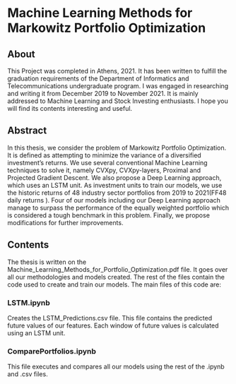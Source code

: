 # Machine Learning Methods for Markowitz Portfolio Optimization

## About

This Project was completed in Athens, 2021. It has been written to fulfill the graduation requirements of the Department of Informatics and Telecommunications undergraduate
program. I was engaged in researching and writing it from December 2019 to November 2021. It is mainly addressed to Machine Learning and Stock Investing enthusiasts. I hope
you will find its contents interesting and useful.

## Abstract

In this thesis, we consider the problem of Markowitz Portfolio Optimization. It is defined as attempting to minimize the variance of a diversified investment’s returns. We use several conventional Machine Learning techniques to solve it, namely CVXpy, CVXpy-layers, Proximal and Projected Gradient Descent. We also propose a Deep Learning approach, which uses an LSTM unit. As investment units to train our models, we use the historic returns of 48 industry sector portfolios from 2019 to 2021(FF48 daily returns ). Four of our models including our Deep Learning approach manage to surpass the performance of the equally weighted portfolio which is considered a tough benchmark in this problem. Finally, we propose modifications for further improvements.

## Contents

The thesis is written on the Machine_Learning_Methods_for_Portfolio_Optimization.pdf file. It goes over all our methodologies and models created. The rest of the files contain the code used to create and train our models. The main files of this code are:

 ### LSTM.ipynb
 
 Creates the LSTM_Predictions.csv file. This file contains the predicted future values of our features. Each window of future values is calculated using an LSTM unit.

 ### ComparePortfolios.ipynb
 
 This file executes and compares all our models using the rest of the .ipynb and .csv files.
